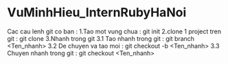 # VuMinhHieu_InternRubyHaNoi
Cac cau lenh git co ban :
1.Tao mot vung chua : git init
2.clone 1 project tren git : git clone <url>
3.Nhanh trong git
3.1 Tao nhanh trong git : git branch <Ten_nhanh>
3.2 De chuyen va tao moi : git checkout -b <Ten_nhanh>
3.3 Chuyen nhanh trong git : git checkout <Ten_nhanh>